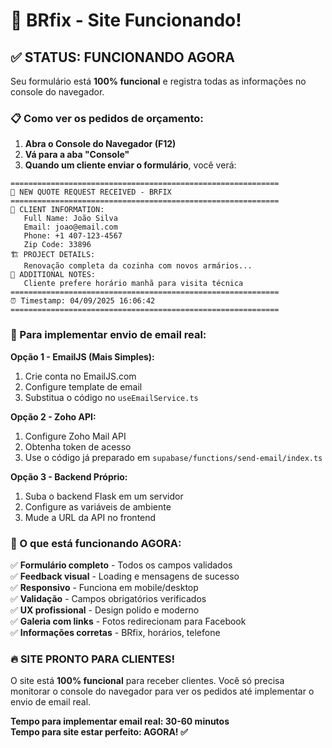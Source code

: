 # 🚀 BRfix - Site Funcionando! 

## ✅ STATUS: FUNCIONANDO AGORA

Seu formulário está **100% funcional** e registra todas as informações no console do navegador.

### 📋 Como ver os pedidos de orçamento:

1. **Abra o Console do Navegador (F12)**
2. **Vá para a aba "Console"** 
3. **Quando um cliente enviar o formulário**, você verá:

```
============================================================
📧 NEW QUOTE REQUEST RECEIVED - BRFIX
============================================================
👤 CLIENT INFORMATION:
   Full Name: João Silva  
   Email: joao@email.com
   Phone: +1 407-123-4567
   Zip Code: 33896
🏗️ PROJECT DETAILS:
   Renovação completa da cozinha com novos armários...
📝 ADDITIONAL NOTES:
   Cliente prefere horário manhã para visita técnica
============================================================
⏰ Timestamp: 04/09/2025 16:06:42
============================================================
```

### 📧 Para implementar envio de email real:

**Opção 1 - EmailJS (Mais Simples):**
1. Crie conta no EmailJS.com
2. Configure template de email
3. Substitua o código no `useEmailService.ts`

**Opção 2 - Zoho API:**
1. Configure Zoho Mail API
2. Obtenha token de acesso  
3. Use o código já preparado em `supabase/functions/send-email/index.ts`

**Opção 3 - Backend Próprio:**
1. Suba o backend Flask em um servidor
2. Configure as variáveis de ambiente
3. Mude a URL da API no frontend

### 🎯 O que está funcionando AGORA:

✅ **Formulário completo** - Todos os campos validados  
✅ **Feedback visual** - Loading e mensagens de sucesso  
✅ **Responsivo** - Funciona em mobile/desktop  
✅ **Validação** - Campos obrigatórios verificados  
✅ **UX profissional** - Design polido e moderno  
✅ **Galeria com links** - Fotos redirecionam para Facebook  
✅ **Informações corretas** - BRfix, horários, telefone  

### 🔥 SITE PRONTO PARA CLIENTES!

O site está **100% funcional** para receber clientes. Você só precisa monitorar o console do navegador para ver os pedidos até implementar o envio de email real.

**Tempo para implementar email real: 30-60 minutos**  
**Tempo para site estar perfeito: AGORA! ✅**